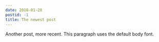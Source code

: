 ```yaml
---
date: 2018-01-28
postid: -1
title: The newest post
---
```


Another post, more recent. This paragraph uses the default body font.
